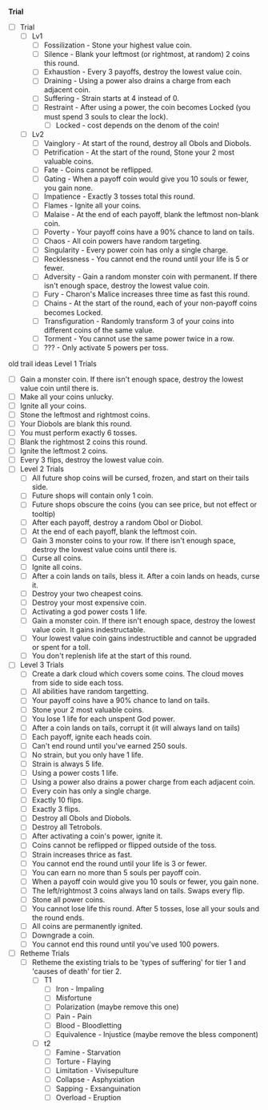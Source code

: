 **Trial**
- [ ] Trial
	- [ ] Lv1
		- [ ] Fossilization - Stone your highest value coin.
		- [ ] Silence - Blank your leftmost (or rightmost, at random) 2 coins this round.
		- [ ] Exhaustion - Every 3 payoffs, destroy the lowest value coin.
		- [ ] Draining - Using a power also drains a charge from each adjacent coin.
		- [ ] Suffering - Strain starts at 4 instead of 0.
		- [ ] Restraint - After using a power, the coin becomes Locked (you must spend 3 souls to clear the lock).
			- [ ] Locked - cost depends on the denom of the coin!
	- [ ] Lv2
		- [ ] Vainglory - At start of the round, destroy all Obols and Diobols.
		- [ ] Petrification - At the start of the round, Stone your 2 most valuable coins.
		- [ ] Fate - Coins cannot be reflipped.
		- [ ] Gating - When a payoff coin would give you 10 souls or fewer, you gain none.
		- [ ] Impatience - Exactly 3 tosses total this round.
		- [ ] Flames - Ignite all your coins. 
		- [ ] Malaise - At the end of each payoff, blank the leftmost non-blank coin.
		- [ ] Poverty  - Your payoff coins have a 90% chance to land on tails.
		- [ ] Chaos - All coin powers have random targeting.
		- [ ] Singularity - Every power coin has only a single charge.
		- [ ] Recklessness - You cannot end the round until your life is 5 or fewer.
		- [ ] Adversity - Gain a random monster coin with permanent. If there isn't enough space, destroy the lowest value coin. 
		- [ ] Fury - Charon's Malice increases three time as fast this round.
		- [ ] Chains - At the start of the round, each of your non-payoff coins becomes Locked.
		- [ ] Transfiguration - Randomly transform 3 of your coins into different coins of the same value.
		- [ ] Torment - You cannot use the same power twice in a row.
		- [ ] ??? - Only activate 5 powers per toss.

old trail ideas
Level 1 Trials
- [ ] Gain a monster coin. If there isn't enough space, destroy the lowest value coin until there is.
- [ ] Make all your coins unlucky.
- [ ] Ignite all your coins.
- [ ] Stone the leftmost and rightmost coins.
- [ ] Your Diobols are blank this round.
- [ ] You must perform exactly 6 tosses.
- [ ] Blank the rightmost 2 coins this round.
- [ ] Ignite the leftmost 2 coins.
- [ ] Every 3 flips, destroy the lowest value coin.
- [ ] Level 2 Trials
	- [ ] All future shop coins will be cursed, frozen, and start on their tails side.
	- [ ] Future shops will contain only 1 coin.
	- [ ] Future shops obscure the coins (you can see price, but not effect or tooltip)
	- [ ] After each payoff, destroy a random Obol or Diobol.
	- [ ] At the end of each payoff, blank the leftmost coin.
	- [ ] Gain 3 monster coins to your row. If there isn't enough space, destroy the lowest value coins until there is.
	- [ ] Curse all coins.
	- [ ] Ignite all coins.
	- [ ] After a coin lands on tails, bless it. After a coin lands on heads, curse it.
	- [ ] Destroy your two cheapest coins.
	- [ ] Destroy your most expensive coin.
	- [ ] Activating a god power costs 1 life.
	- [ ] Gain a monster coin. If there isn't enough space, destroy the lowest value coin. It gains indestructable.
	- [ ] Your lowest value coin gains indestructible and cannot be upgraded or spent for a toll.
	- [ ] You don't replenish life at the start of this round. 
- [ ] Level 3 Trials
	- [ ] Create a dark cloud which covers some coins. The cloud moves from side to side each toss.
	- [ ] All abilities have random targetting.
	- [ ] Your payoff coins have a 90% chance to land on tails.
	- [ ] Stone your 2 most valuable coins.
	- [ ] You lose 1 life for each unspent God power.
	- [ ] After a coin lands on tails, corrupt it (it will always land on tails)
	- [ ] Each payoff, ignite each heads coin.
	- [ ] Can't end round until you've earned 250 souls.
	- [ ] No strain, but you only have 1 life.
	- [ ] Strain is always 5 life.
	- [ ] Using a power costs 1 life.
	- [ ] Using a power also drains a power charge from each adjacent coin.
	- [ ] Every coin has only a single charge.
	- [ ] Exactly 10 flips.
	- [ ] Exactly 3 flips.
	- [ ] Destroy all Obols and Diobols.
	- [ ] Destroy all Tetrobols.
	- [ ] After activating a coin's power, ignite it.
	- [ ] Coins cannot be reflipped or flipped outside of the toss.
	- [ ] Strain increases thrice as fast.
	- [ ] You cannot end the round until your life is 3 or fewer.
	- [ ] You can earn no more than 5 souls per payoff coin.
	- [ ] When a payoff coin would give you 10 souls or fewer, you gain none.
	- [ ] The left/rightmost 3 coins always land on tails. Swaps every flip.
	- [ ] Stone all power coins.
	- [ ] You cannot lose life this round. After 5 tosses, lose all your souls and the round ends.
	- [ ] All coins are permanently ignited.
	- [ ] Downgrade a coin.
	- [ ] You cannot end this round until you've used 100 powers.

- [ ] Retheme Trials
	- [ ] Retheme the existing trials to be 'types of suffering' for tier 1 and 'causes of death' for tier 2.
		- [ ] T1
			- [ ] Iron - Impaling
			- [ ] Misfortune
			- [ ] Polarization (maybe remove this one)
			- [ ] Pain - Pain
			- [ ] Blood - Bloodletting
			- [ ] Equivalence - Injustice (maybe remove the bless component)
		- [ ] t2
			- [ ] Famine - Starvation
			- [ ] Torture - Flaying
			- [ ] Limitation - Vivisepulture
			- [ ] Collapse - Asphyxiation 
			- [ ] Sapping - Exsanguination
			- [ ] Overload - Eruption
